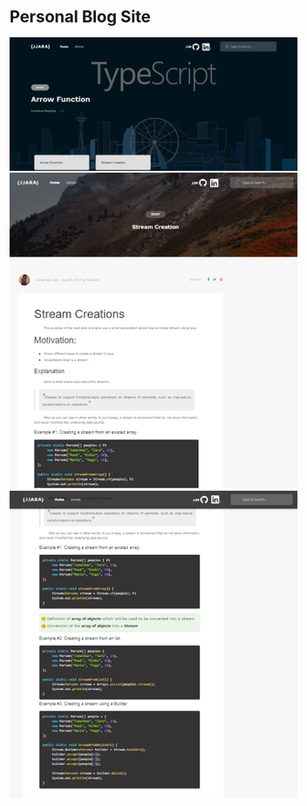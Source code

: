 # Personal Blog Site

![alt img1](https://github.com/JJaraM/blog-website/blob/master/images/img1.png)
![alt img1](https://github.com/JJaraM/blog-website/blob/master/images/img2.png)
![alt img1](https://github.com/JJaraM/blog-website/blob/master/images/img3.png)
